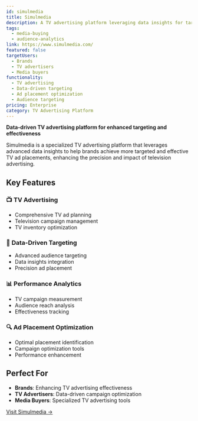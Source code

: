 ```yaml
---
id: simulmedia
title: Simulmedia
description: A TV advertising platform leveraging data insights for targeted ad placements.
tags:
  - media-buying
  - audience-analytics
link: https://www.simulmedia.com/
featured: false
targetUsers:
  - Brands
  - TV advertisers
  - Media buyers
functionality:
  - TV advertising
  - Data-driven targeting
  - Ad placement optimization
  - Audience targeting
pricing: Enterprise
category: TV Advertising Platform
---
```


**Data-driven TV advertising platform for enhanced targeting and effectiveness**

Simulmedia is a specialized TV advertising platform that leverages advanced data insights to help brands achieve more targeted and effective TV ad placements, enhancing the precision and impact of television advertising.

## Key Features

### 📺 **TV Advertising**
- Comprehensive TV ad planning
- Television campaign management
- TV inventory optimization

### 🎯 **Data-Driven Targeting**
- Advanced audience targeting
- Data insights integration
- Precision ad placement

### 📊 **Performance Analytics**
- TV campaign measurement
- Audience reach analysis
- Effectiveness tracking

### 🔍 **Ad Placement Optimization**
- Optimal placement identification
- Campaign optimization tools
- Performance enhancement

## Perfect For

- **Brands**: Enhancing TV advertising effectiveness
- **TV Advertisers**: Data-driven campaign optimization
- **Media Buyers**: Specialized TV advertising tools

[Visit Simulmedia →](https://www.simulmedia.com/) 